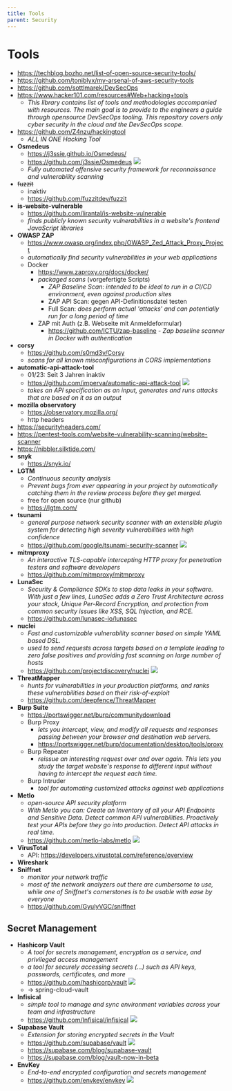 ```yaml
---
title: Tools
parent: Security
---
```


# Tools
- <https://techblog.bozho.net/list-of-open-source-security-tools/>
- <https://github.com/toniblyx/my-arsenal-of-aws-security-tools>
- <https://github.com/sottlmarek/DevSecOps>
- <https://www.hacker101.com/resources#Web+hacking+tools>
  - *This library contains list of tools and methodologies accompanied with resources. The main goal is to provide to the engineers a guide through opensource DevSecOps tooling. This repository covers only cyber security in the cloud and the DevSecOps scope.*
- <https://github.com/Z4nzu/hackingtool>
  - *ALL IN ONE Hacking Tool*
- **Osmedeus**
  - <https://j3ssie.github.io/Osmedeus/>
  - <https://github.com/j3ssie/Osmedeus> <img loading="lazy" src="https://img.shields.io/github/stars/j3ssie/Osmedeus?style=flat-square"/>
  - *Fully automated offensive security framework for reconnaissance and vulnerability scanning*
- ~~fuzzit~~
  - inaktiv 
  - <https://github.com/fuzzitdev/fuzzit>
- **is-website-vulnerable**
  - <https://github.com/lirantal/is-website-vulnerable>
  - *finds publicly known security vulnerabilities in a website's frontend JavaScript libraries*
- **OWASP ZAP**
  - <https://www.owasp.org/index.php/OWASP_Zed_Attack_Proxy_Project>
  - *automatically find security vulnerabilities in your web applications*
  - Docker
    - <https://www.zaproxy.org/docs/docker/> 
    - *packaged scans* (vorgefertigte Scripts)
      - *ZAP Baseline Scan: intended to be ideal to run in a CI/CD environment, even against production sites*
      - ZAP API Scan: gegen API-Definitionsdatei testen
      - Full Scan: *does perform actual 'attacks' and can potentially run for a long period of time*
    - ZAP mit Auth (z.B. Webseite mit Anmeldeformular)
      - <https://github.com/ICTU/zap-baseline> - *Zap baseline scanner in Docker with authentication*
- **corsy**
  - <https://github.com/s0md3v/Corsy>
  - *scans for all known misconfigurations in CORS implementations*
- **automatic-api-attack-tool**
  - 01/23: Seit 3 Jahren inaktiv 
  - <https://github.com/imperva/automatic-api-attack-tool> <img loading="lazy" src="https://img.shields.io/github/stars/imperva/automatic-api-attack-tool?style=flat-square"/>
  - *takes an API specification as an input, generates and runs attacks that are based on it as an output*
- **mozilla observatory**
  - <https://observatory.mozilla.org/>
  - http headers
- <https://securityheaders.com/>
- <https://pentest-tools.com/website-vulnerability-scanning/website-scanner>
- <https://nibbler.silktide.com/>
- **snyk**
  - <https://snyk.io/>
- **LGTM**
  - *Continuous security analysis*
  - *Prevent bugs from ever appearing in your project by automatically catching them in the review process before they get merged.*
  - free for open source (nur github)
  - <https://lgtm.com/>
- **tsunami**
  - *general purpose network security scanner with an extensible plugin system for detecting high severity vulnerabilities with high confidence*
  - <https://github.com/google/tsunami-security-scanner> <img loading="lazy" src="https://img.shields.io/github/stars/google/tsunami-security-scanner?style=flat-square"/>
- **mitmproxy**
  - *An interactive TLS-capable intercepting HTTP proxy for penetration testers and software developers*
  - <https://github.com/mitmproxy/mitmproxy>
- **LunaSec**
  - *Security & Compliance SDKs to stop data leaks in your software. With just a few lines, LunaSec adds a Zero Trust Architecture across your stack, Unique Per-Record Encryption, and protection from common security issues like XSS, SQL Injection, and RCE.*
  - <https://github.com/lunasec-io/lunasec>
- **nuclei**
  - *Fast and customizable vulnerability scanner based on simple YAML based DSL.*
  - *used to send requests across targets based on a template leading to zero false positives and providing fast scanning on large number of hosts*
  - <https://github.com/projectdiscovery/nuclei> <img loading="lazy" src="https://img.shields.io/github/stars/projectdiscovery/nuclei?style=flat-square"/>
- **ThreatMapper**
  - *hunts for vulnerabilities in your production platforms, and ranks these vulnerabilities based on their risk-of-exploit* 
  - <https://github.com/deepfence/ThreatMapper> 
- **Burp Suite**
  - <https://portswigger.net/burp/communitydownload>
  - Burp Proxy
    - *lets you intercept, view, and modify all requests and responses passing between your browser and destination web servers.*
    - <https://portswigger.net/burp/documentation/desktop/tools/proxy>
  - Burp Repeater
    - *reissue an interesting request over and over again. This lets you study the target website's response to different input without having to intercept the request each time.*
  - Burp Intruder
    - *tool for automating customized attacks against web applications*
- **Metlo**
  - *open-source API security platform*
  - *With Metlo you can: Create an Inventory of all your API Endpoints and Sensitive Data. Detect common API vulnerabilities. Proactively test your APIs before they go into production. Detect API attacks in real time.*
  - <https://github.com/metlo-labs/metlo> <img loading="lazy" src="https://img.shields.io/github/stars/metlo-labs/metlo?style=flat-square"/>
- **VirusTotal**
  - API: <https://developers.virustotal.com/reference/overview>
- **Wireshark**
- **Sniffnet**
  - *monitor your network traffic*
  - *most of the network analyzers out there are cumbersome to use, while one of Sniffnet's cornerstones is to be usable with ease by everyone*
  - <https://github.com/GyulyVGC/sniffnet>


## Secret Management
- **Hashicorp Vault**
  - *A tool for secrets management, encryption as a service, and privileged access management*
  - *a tool for securely accessing secrets (...) such as API keys, passwords, certificates, and more*
  - <https://github.com/hashicorp/vault> <img loading="lazy" src="https://img.shields.io/github/stars/hashicorp/vault?style=flat-square"/> 
  - → spring-cloud-vault
- **Infisical**
  - *simple tool to manage and sync environment variables across your team and infrastructure* 
  - <https://github.com/Infisical/infisical> <img loading="lazy" src="https://img.shields.io/github/stars/Infisical/infisical?style=flat-square"/> 
- **Supabase Vault**
  - *Extension for storing encrypted secrets in the Vault* 
  - <https://github.com/supabase/vault> <img loading="lazy" src="https://img.shields.io/github/stars/supabase/vault?style=flat-square"/> 
  - <https://supabase.com/blog/supabase-vault> 
  - <https://supabase.com/blog/vault-now-in-beta> 
- **EnvKey**
  - *End-to-end encrypted configuration and secrets management* 
  - <https://github.com/envkey/envkey> <img loading="lazy" src="https://img.shields.io/github/stars/envkey/envkey?style=flat-square"/> 
